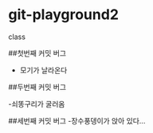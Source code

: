 # git-playground2
class


##첫번째 커밋 버그

- 모기가 날라온다

##두번째 커밋 버그

-쇠똥구리가 굴러옴

##세번째 커밋 버그
-장수풍뎅이가 앉아 있다...